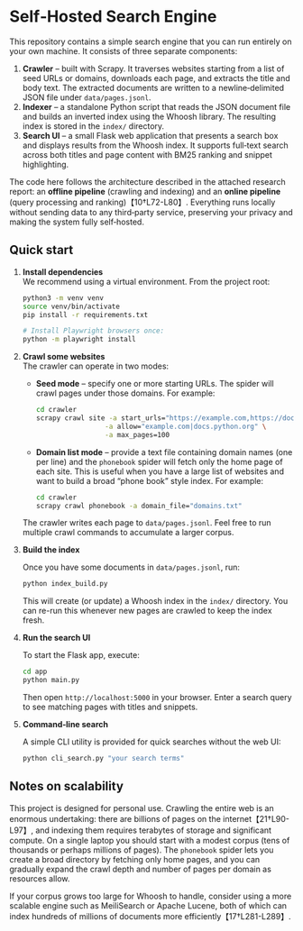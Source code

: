 # Self‑Hosted Search Engine

This repository contains a simple search engine that you can run
entirely on your own machine.  It consists of three separate
components:

1. **Crawler** – built with Scrapy.  It traverses websites starting
   from a list of seed URLs or domains, downloads each page, and
   extracts the title and body text.  The extracted documents are
   written to a newline‑delimited JSON file under `data/pages.jsonl`.
2. **Indexer** – a standalone Python script that reads the JSON
   document file and builds an inverted index using the Whoosh
   library.  The resulting index is stored in the `index/`
   directory.
3. **Search UI** – a small Flask web application that presents a
   search box and displays results from the Whoosh index.  It
   supports full‑text search across both titles and page content
   with BM25 ranking and snippet highlighting.

The code here follows the architecture described in the attached
research report: an **offline pipeline** (crawling and indexing)
and an **online pipeline** (query processing and ranking)【10†L72-L80】.
Everything runs locally without sending data to any third‑party
service, preserving your privacy and making the system fully
self‑hosted.

## Quick start

1. **Install dependencies**  
   We recommend using a virtual environment.  From the project root:

   ```bash
   python3 -m venv venv
   source venv/bin/activate
   pip install -r requirements.txt

   # Install Playwright browsers once:
   python -m playwright install
   ```

2. **Crawl some websites**  
   The crawler can operate in two modes:

   - **Seed mode** – specify one or more starting URLs.  The spider
     will crawl pages under those domains.  For example:

     ```bash
     cd crawler
     scrapy crawl site -a start_urls="https://example.com,https://docs.python.org" \
                      -a allow="example.com|docs.python.org" \
                      -a max_pages=100
     ```

   - **Domain list mode** – provide a text file containing domain
     names (one per line) and the `phonebook` spider will fetch only
     the home page of each site.  This is useful when you have a
     large list of websites and want to build a broad “phone book”
     style index.  For example:

     ```bash
     cd crawler
     scrapy crawl phonebook -a domain_file="domains.txt"
     ```

   The crawler writes each page to `data/pages.jsonl`.  Feel free to
   run multiple crawl commands to accumulate a larger corpus.

3. **Build the index**

   Once you have some documents in `data/pages.jsonl`, run:

   ```bash
   python index_build.py
   ```

   This will create (or update) a Whoosh index in the `index/`
   directory.  You can re-run this whenever new pages are crawled to
   keep the index fresh.

4. **Run the search UI**

   To start the Flask app, execute:

   ```bash
   cd app
   python main.py
   ```

   Then open `http://localhost:5000` in your browser.  Enter a
   search query to see matching pages with titles and snippets.

5. **Command‑line search**

   A simple CLI utility is provided for quick searches without the
   web UI:

   ```bash
   python cli_search.py "your search terms"
   ```

## Notes on scalability

This project is designed for personal use.  Crawling the entire web
is an enormous undertaking: there are billions of pages on the
internet【21†L90-L97】, and indexing them requires terabytes of storage
and significant compute.  On a single laptop you should start with a
modest corpus (tens of thousands or perhaps millions of pages).  The
`phonebook` spider lets you create a broad directory by fetching only
home pages, and you can gradually expand the crawl depth and number
of pages per domain as resources allow.

If your corpus grows too large for Whoosh to handle, consider using a
more scalable engine such as MeiliSearch or Apache Lucene, both of
which can index hundreds of millions of documents more efficiently【17†L281-L289】.
